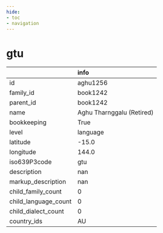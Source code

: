 ```yaml
---
hide:
- toc
- navigation
---
```

# gtu
|                      | info                      |
|:---------------------|:--------------------------|
| id                   | aghu1256                  |
| family_id            | book1242                  |
| parent_id            | book1242                  |
| name                 | Aghu Tharnggalu (Retired) |
| bookkeeping          | True                      |
| level                | language                  |
| latitude             | -15.0                     |
| longitude            | 144.0                     |
| iso639P3code         | gtu                       |
| description          | nan                       |
| markup_description   | nan                       |
| child_family_count   | 0                         |
| child_language_count | 0                         |
| child_dialect_count  | 0                         |
| country_ids          | AU                        |